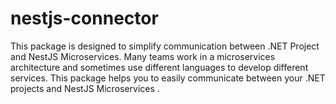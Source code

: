 # nestjs-connector
This package is designed to simplify communication between .NET Project and NestJS Microservices.  Many teams work in a microservices architecture and sometimes use different languages to develop different services.  This package helps you to easily communicate between your .NET projects and  NestJS Microservices .
